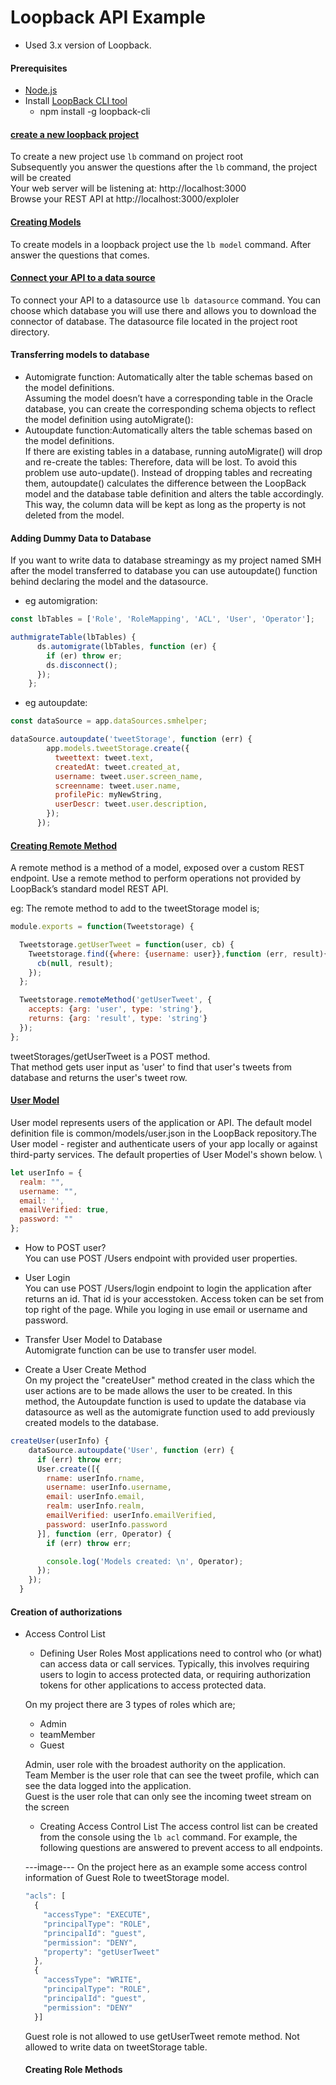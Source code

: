 # Loopback API Example 
* Used 3.x version of Loopback.

#### Prerequisites
* [Node.js](https://loopback.io/doc/en/lb3/Installation.html)
* Install [LoopBack CLI tool](https://loopback.io/doc/en/lb3/Installation.html)
  * npm install -g loopback-cli
#### [create a new loopback project](https://loopback.io/doc/en/lb3/Create-a-simple-API.html)
 To create a new project use `lb` command on project root \
 Subsequently you answer the questions after the `lb` command, the project will be created\
 Your web server will be listening at: http://localhost:3000 \
 Browse your REST API at http://localhost:3000/exploler
 
#### [Creating Models](https://loopback.io/doc/en/lb3/Create-a-simple-API.html)
 To create models in a loopback project use the `lb model` command. After answer the questions that comes. 
 
#### [Connect your API to a data source](https://loopback.io/doc/en/lb3/Connect-your-API-to-a-data-source.html)
 To connect your API to a datasource use `lb datasource` command. You can choose which database you will use there and allows you to download the connector of database. The datasource file located in the project root directory.
 
#### Transferring models to database
 * Automigrate function: Automatically alter the table schemas based on the model definitions. \
 Assuming the model doesn’t have a corresponding table in the Oracle database, you can create the corresponding schema objects to reflect  the model definition using autoMigrate():
 * Autoupdate function:Automatically alters the table schemas based on the model definitions. \
 If there are existing tables in a database, running autoMigrate() will drop and re-create the tables: Therefore, data will be lost. To avoid this problem use auto-update(). Instead of dropping tables and recreating them, autoupdate() calculates the difference between the LoopBack model and the database table definition and alters the table accordingly. This way, the column data will be kept as long as the property is not deleted from the model.
 
 #### Adding Dummy Data to Database
 If you want to write data to database streamingy as my project named SMH after the model transferred to database you can use autoupdate() function behind declaring the model and the datasource.
* eg automigration:
```javascript
const lbTables = ['Role', 'RoleMapping', 'ACL', 'User', 'Operator'];

authmigrateTable(lbTables) {
      ds.automigrate(lbTables, function (er) {
        if (er) throw er;
        ds.disconnect();
      });
    };
```
* eg autoupdate:
```javascript
const dataSource = app.dataSources.smhelper;

dataSource.autoupdate('tweetStorage', function (err) {
        app.models.tweetStorage.create({
          tweettext: tweet.text,
          createdAt: tweet.created_at,
          username: tweet.user.screen_name,
          screenname: tweet.user.name,
          profilePic: myNewString,
          userDescr: tweet.user.description,
        });
      });
```
#### [Creating Remote Method](https://loopback.io/doc/en/lb3/Remote-methods.html)
A remote method is a method of a model, exposed over a custom REST endpoint. Use a remote method to perform operations not provided by LoopBack’s standard model REST API.

eg: The remote method to add to the tweetStorage model is;
```javascript
module.exports = function(Tweetstorage) {

  Tweetstorage.getUserTweet = function(user, cb) {
    Tweetstorage.find({where: {username: user}},function (err, result){
      cb(null, result);
    });
  };

  Tweetstorage.remoteMethod('getUserTweet', {
    accepts: {arg: 'user', type: 'string'},
    returns: {arg: 'result', type: 'string'}
  });
};
```
tweetStorages/getUserTweet is a POST method. \
That method gets user input as 'user' to find that user's tweets from database and returns the user's tweet row.

#### [User Model](https://loopback.io/doc/en/lb3/Using-built-in-models.html)
User model represents users of the application or API. The default model definition file is common/models/user.json in the LoopBack repository.The User model - register and authenticate users of your app locally or against third-party services. The default properties of User Model's shown below. \
```javascript
let userInfo = {
  realm: "",
  username: "",
  email: '',
  emailVerified: true,
  password: ""
};
```
* How to POST user? \
You can use POST /Users endpoint with provided user properties.

* User Login \
You can use POST /Users/login endpoint to login the application after returns an id. That id is your accesstoken. Access token can be set from top right of the page. While you loging in use email or username and password.

* Transfer User Model to Database \
Automigrate function can be use to transfer user model.

* Create a User Create Method\
On my project the "createUser" method created in the class which the user actions are to be made allows the user to be created. In this method, the Autoupdate function is used to update the database via datasource as well as the automigrate function used to add previously created models to the database. 
```javascript
createUser(userInfo) {
    dataSource.autoupdate('User', function (err) {
      if (err) throw err;
      User.create([{
        rname: userInfo.rname,
        username: userInfo.username,
        email: userInfo.email,
        realm: userInfo.realm,
        emailVerified: userInfo.emailVerified,
        password: userInfo.password
      }], function (err, Operator) {
        if (err) throw err;

        console.log('Models created: \n', Operator);
      });
    });
  }
```
#### Creation of authorizations
* Access Control List
  * Defining User Roles
  Most applications need to control who (or what) can access data or call services. Typically, this involves requiring users to login to   access protected data, or requiring authorization tokens for other applications to access protected data.
  
  On my project there are 3 types of roles which are;
  * Admin
  * teamMember
  * Guest
  
  Admin, user role with the broadest authority on the application. \
  Team Member is the user role that can see the tweet profile, which can see the data logged into the application. \
  Guest is the user role that can only see the incoming tweet stream on the screen
  
  * Creating Access Control List
  The access control list can be created from the console using the `lb acl` command.
  For example, the following questions are answered to prevent access to all endpoints.
  
  ---image---
  On the project here as an example some access control information of Guest Role to tweetStorage model.
  ```javascript
  "acls": [
    {
      "accessType": "EXECUTE",
      "principalType": "ROLE",
      "principalId": "guest",
      "permission": "DENY",
      "property": "getUserTweet"
    },
    {
      "accessType": "WRITE",
      "principalType": "ROLE",
      "principalId": "guest",
      "permission": "DENY"
    }]
    ```
    Guest role is not allowed to use getUserTweet remote method. 
    Not allowed to write data on tweetStorage table.
    
    #### Creating Role Methods
